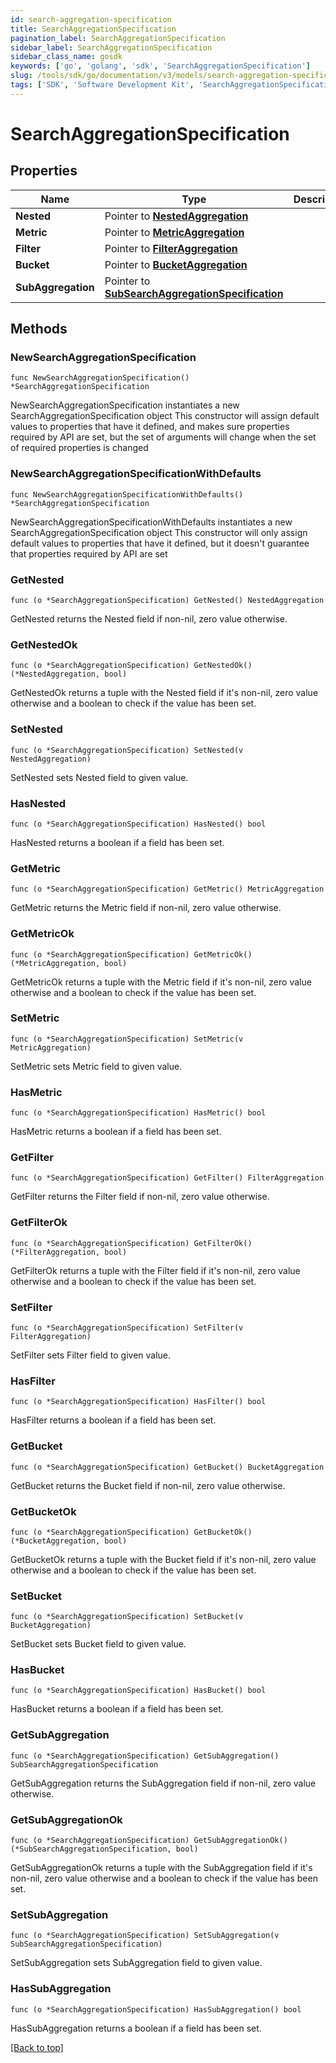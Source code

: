 ```yaml
---
id: search-aggregation-specification
title: SearchAggregationSpecification
pagination_label: SearchAggregationSpecification
sidebar_label: SearchAggregationSpecification
sidebar_class_name: gosdk
keywords: ['go', 'golang', 'sdk', 'SearchAggregationSpecification'] 
slug: /tools/sdk/go/documentation/v3/models/search-aggregation-specification
tags: ['SDK', 'Software Development Kit', 'SearchAggregationSpecification']
---
```


# SearchAggregationSpecification

## Properties

Name | Type | Description | Notes
------------ | ------------- | ------------- | -------------
**Nested** | Pointer to [**NestedAggregation**](NestedAggregation) |  | [optional] 
**Metric** | Pointer to [**MetricAggregation**](MetricAggregation) |  | [optional] 
**Filter** | Pointer to [**FilterAggregation**](FilterAggregation) |  | [optional] 
**Bucket** | Pointer to [**BucketAggregation**](BucketAggregation) |  | [optional] 
**SubAggregation** | Pointer to [**SubSearchAggregationSpecification**](SubSearchAggregationSpecification) |  | [optional] 

## Methods

### NewSearchAggregationSpecification

`func NewSearchAggregationSpecification() *SearchAggregationSpecification`

NewSearchAggregationSpecification instantiates a new SearchAggregationSpecification object
This constructor will assign default values to properties that have it defined,
and makes sure properties required by API are set, but the set of arguments
will change when the set of required properties is changed

### NewSearchAggregationSpecificationWithDefaults

`func NewSearchAggregationSpecificationWithDefaults() *SearchAggregationSpecification`

NewSearchAggregationSpecificationWithDefaults instantiates a new SearchAggregationSpecification object
This constructor will only assign default values to properties that have it defined,
but it doesn't guarantee that properties required by API are set

### GetNested

`func (o *SearchAggregationSpecification) GetNested() NestedAggregation`

GetNested returns the Nested field if non-nil, zero value otherwise.

### GetNestedOk

`func (o *SearchAggregationSpecification) GetNestedOk() (*NestedAggregation, bool)`

GetNestedOk returns a tuple with the Nested field if it's non-nil, zero value otherwise
and a boolean to check if the value has been set.

### SetNested

`func (o *SearchAggregationSpecification) SetNested(v NestedAggregation)`

SetNested sets Nested field to given value.

### HasNested

`func (o *SearchAggregationSpecification) HasNested() bool`

HasNested returns a boolean if a field has been set.

### GetMetric

`func (o *SearchAggregationSpecification) GetMetric() MetricAggregation`

GetMetric returns the Metric field if non-nil, zero value otherwise.

### GetMetricOk

`func (o *SearchAggregationSpecification) GetMetricOk() (*MetricAggregation, bool)`

GetMetricOk returns a tuple with the Metric field if it's non-nil, zero value otherwise
and a boolean to check if the value has been set.

### SetMetric

`func (o *SearchAggregationSpecification) SetMetric(v MetricAggregation)`

SetMetric sets Metric field to given value.

### HasMetric

`func (o *SearchAggregationSpecification) HasMetric() bool`

HasMetric returns a boolean if a field has been set.

### GetFilter

`func (o *SearchAggregationSpecification) GetFilter() FilterAggregation`

GetFilter returns the Filter field if non-nil, zero value otherwise.

### GetFilterOk

`func (o *SearchAggregationSpecification) GetFilterOk() (*FilterAggregation, bool)`

GetFilterOk returns a tuple with the Filter field if it's non-nil, zero value otherwise
and a boolean to check if the value has been set.

### SetFilter

`func (o *SearchAggregationSpecification) SetFilter(v FilterAggregation)`

SetFilter sets Filter field to given value.

### HasFilter

`func (o *SearchAggregationSpecification) HasFilter() bool`

HasFilter returns a boolean if a field has been set.

### GetBucket

`func (o *SearchAggregationSpecification) GetBucket() BucketAggregation`

GetBucket returns the Bucket field if non-nil, zero value otherwise.

### GetBucketOk

`func (o *SearchAggregationSpecification) GetBucketOk() (*BucketAggregation, bool)`

GetBucketOk returns a tuple with the Bucket field if it's non-nil, zero value otherwise
and a boolean to check if the value has been set.

### SetBucket

`func (o *SearchAggregationSpecification) SetBucket(v BucketAggregation)`

SetBucket sets Bucket field to given value.

### HasBucket

`func (o *SearchAggregationSpecification) HasBucket() bool`

HasBucket returns a boolean if a field has been set.

### GetSubAggregation

`func (o *SearchAggregationSpecification) GetSubAggregation() SubSearchAggregationSpecification`

GetSubAggregation returns the SubAggregation field if non-nil, zero value otherwise.

### GetSubAggregationOk

`func (o *SearchAggregationSpecification) GetSubAggregationOk() (*SubSearchAggregationSpecification, bool)`

GetSubAggregationOk returns a tuple with the SubAggregation field if it's non-nil, zero value otherwise
and a boolean to check if the value has been set.

### SetSubAggregation

`func (o *SearchAggregationSpecification) SetSubAggregation(v SubSearchAggregationSpecification)`

SetSubAggregation sets SubAggregation field to given value.

### HasSubAggregation

`func (o *SearchAggregationSpecification) HasSubAggregation() bool`

HasSubAggregation returns a boolean if a field has been set.


[[Back to top]](#) 


